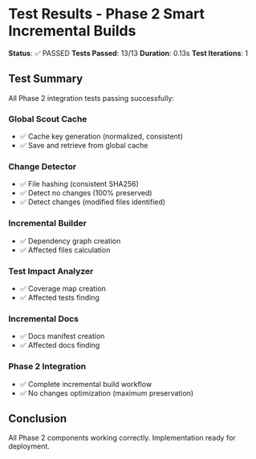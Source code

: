 # Test Results - Phase 2 Smart Incremental Builds

**Status**: ✅ PASSED
**Tests Passed**: 13/13
**Duration**: 0.13s
**Test Iterations**: 1

## Test Summary

All Phase 2 integration tests passing successfully:

### Global Scout Cache
- ✅ Cache key generation (normalized, consistent)
- ✅ Save and retrieve from global cache

### Change Detector
- ✅ File hashing (consistent SHA256)
- ✅ Detect no changes (100% preserved)
- ✅ Detect changes (modified files identified)

### Incremental Builder
- ✅ Dependency graph creation
- ✅ Affected files calculation

### Test Impact Analyzer
- ✅ Coverage map creation
- ✅ Affected tests finding

### Incremental Docs
- ✅ Docs manifest creation
- ✅ Affected docs finding

### Phase 2 Integration
- ✅ Complete incremental build workflow
- ✅ No changes optimization (maximum preservation)

## Conclusion

All Phase 2 components working correctly. Implementation ready for deployment.
